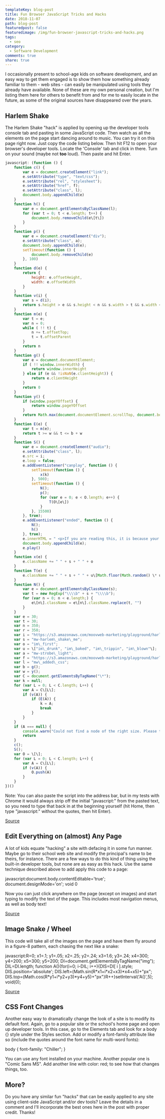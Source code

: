 ```yaml
---
templateKey: blog-post
title: Fun Browser JavaScript Tricks and Hacks
date: 2018-11-07
path: blog-post
featuredpost: false
featuredimage: /img/fun-browser-javascript-tricks-and-hacks.png
tags:
  - seo
category:
  - Software Development
comments: true
share: true
---
```


I occasionally present to school-age kids on software development, and an easy way to get them engaged is to show them how something already familiar to them - web sites - can easily be manipulated using tools they already have available. None of these are my own personal creation, but I'm listing them here for others to benefit from and for me to easily locate in the future, as some of the original sources have disappeared over the years.

## Harlem Shake

The Harlem Shake "hack" is applied by opening up the developer tools console tab and pasting in some JavaScript code. Then watch as all the elements on the page start dancing around to music. You can try it on this page right now. Just copy the code listing below. Then hit F12 to open your browser's developer tools. Locate the 'Console' tab and click in there. Turn on your sound (maybe not **too** loud). Then paste and hit Enter.

```javascript
javascript: (function () {
    function c() {
        var e = document.createElement("link");
        e.setAttribute("type", "text/css");
        e.setAttribute("rel", "stylesheet");
        e.setAttribute("href", f);
        e.setAttribute("class", l);
        document.body.appendChild(e)
    }
    function h() {
        var e = document.getElementsByClassName(l);
        for (var t = 0; t < e.length; t++) {
            document.body.removeChild(e\[t\])
        }
    }
    function p() {
        var e = document.createElement("div");
        e.setAttribute("class", a);
        document.body.appendChild(e);
        setTimeout(function () {
            document.body.removeChild(e)
        }, 100)
    }
    function d(e) {
        return {
            height: e.offsetHeight,
            width: e.offsetWidth
        }
    }
    function v(i) {
        var s = d(i);
        return s.height > e && s.height < n && s.width > t && s.width < r
    }
    function m(e) {
        var t = e;
        var n = 0;
        while ( !! t) {
            n += t.offsetTop;
            t = t.offsetParent
        }
        return n
    }
    function g() {
        var e = document.documentElement;
        if ( !! window.innerWidth) {
            return window.innerHeight
        } else if (e && !isNaN(e.clientHeight)) {
            return e.clientHeight
        }
        return 0
    }
    function y() {
        if (window.pageYOffset) {
            return window.pageYOffset
        }
        return Math.max(document.documentElement.scrollTop, document.body.scrollTop)
    }
    function E(e) {
        var t = m(e);
        return t >= w && t <= b + w
    }
    function S() {
        var e = document.createElement("audio");
        e.setAttribute("class", l);
        e.src = i;
        e.loop = false;
        e.addEventListener("canplay", function () {
            setTimeout(function () {
                x(k)
            }, 500);
            setTimeout(function () {
                N();
                p();
                for (var e = 0; e < O.length; e++) {
                    T(O\[e\])
                }
            }, 15500)
        }, true);
        e.addEventListener("ended", function () {
            N();
            h()
        }, true);
        e.innerHTML = " <p>If you are reading this, it is because your browser does not support the audio element. We recommend that you get a new browser.</p> <p>";
        document.body.appendChild(e);
        e.play()
    }
    function x(e) {
        e.className += " " + s + " " + o
    }
    function T(e) {
        e.className += " " + s + " " + u\[Math.floor(Math.random() \* u.length)\]
    }
    function N() {
        var e = document.getElementsByClassName(s);
        var t = new RegExp("\\\\b" + s + "\\\\b");
        for (var n = 0; n < e.length;) {
            e\[n\].className = e\[n\].className.replace(t, "")
        }
    }
    var e = 30;
    var t = 30;
    var n = 350;
    var r = 350;
    var i = "https://s3.amazonaws.com/moovweb-marketing/playground/harlem-shake.mp3";
    var s = "mw-harlem\_shake\_me";
    var o = "im\_first";
    var u = \["im\_drunk", "im\_baked", "im\_trippin", "im\_blown"\];
    var a = "mw-strobe\_light";
    var f = "https://s3.amazonaws.com/moovweb-marketing/playground/harlem-shake-style.css";
    var l = "mw\_added\_css";
    var b = g();
    var w = y();
    var C = document.getElementsByTagName("\*");
    var k = null;
    for (var L = 0; L < C.length; L++) {
        var A = C\[L\];
        if (v(A)) {
            if (E(A)) {
                k = A;
                break
            }
        }
    }
    if (A === null) {
        console.warn("Could not find a node of the right size. Please try a different page.");
        return
    }
    c();
    S();
    var O = \[\];
    for (var L = 0; L < C.length; L++) {
        var A = C\[L\];
        if (v(A)) {
            O.push(A)
        }
    }
})()

```

Note: You can also paste the script into the address bar, but in my tests with Chrome it would always strip off the initial "javascript:" from the pasted text, so you need to type that back in at the beginning yourself (hit Home, then type "javascript:" without the quotes, then hit Enter).

[Source](https://gist.github.com/jonathantneal/656b23d080994df1587f770f61d88c77)

## Edit Everything on (almost) Any Page

A lot of kids equate "hacking" a site with defacing it in some fun manner. Maybe go to their school web site and modify the principal's name to be theirs, for instance. There are a few ways to do this kind of thing using the built-in developer tools, but none are as easy as this hack. Use the same technique described above to add apply this code to a page:

javascript:document.body.contentEditable='true'; document.designMode='on'; void 0

Now you can just click anywhere on the page (except on images) and start typing to modify the text of the page. This includes most navigation menus, as well as body text!

[Source](http://www.blogohblog.com/cool-javascript-tricks/)

## Image Snake / Wheel

This code will take all of the images on the page and have them fly around in a figure-8 pattern, each chasing the next like a snake:

javascript:R=0; x1=.1; y1=.05; x2=.25; y2=.24; x3=1.6; y3=.24; x4=300; y4=200; x5=300; y5=200; DI=document.getElementsByTagName("img"); DIL=DI.length; function A(){for(i=0; i-DIL; i++){DIS=DI\[ i \].style; DIS.position='absolute'; DIS.left=(Math.sin(R\*x1+i\*x2+x3)\*x4+x5)+"px"; DIS.top=(Math.cos(R\*y1+i\*y2+y3)\*y4+y5)+"px"}R++}setInterval('A()',5); void(0);

[Source](http://www.blogohblog.com/cool-javascript-tricks/)

## CSS Font Changes

Another easy way to dramatically change the look of a site is to modify its default font. Again, go to a popular site or the school's home page and open up developer tools. In this case, go to the Elements tab and look for a body {} style under the Styles section. Add or modify a font-family attribute like so (include the quotes around the font name for multi-word fonts):

body {
  font-family: "Chiller";
}

You can use any font installed on your machine. Another popular one is "Comic Sans MS". Add another line with color: red; to see how that changes things, too.

## More?

Do you have any similar fun "hacks" that can be easily applied to any site using client-side JavaScript and/or dev tools? Leave the details in a comment and I'll incorporate the best ones here in the post with proper credit. Thanks!
